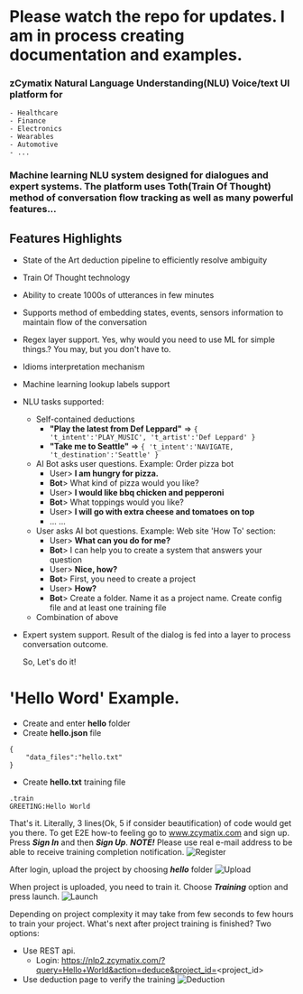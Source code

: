 # Please watch the repo for updates. I am in process creating documentation and examples. 

### zCymatix Natural Language Understanding(NLU) Voice/text UI platform for

    - Healthcare 
    - Finance
    - Electronics
    - Wearables
    - Automotive
    - ...

### Machine learning NLU system designed for dialogues and expert systems. The platform uses Toth(Train Of Thought) method of conversation flow tracking as well as many powerful features...
## Features Highlights
- State of the Art deduction pipeline to efficiently resolve ambiguity
- Train Of Thought technology
- Ability to create 1000s of utterances in few minutes
- Supports method of embedding states, events, sensors information to maintain flow of the conversation
- Regex layer support. Yes, why would you need to use ML for simple things.? You may, but you don't have to.
- Idioms interpretation mechanism
- Machine learning lookup labels support
- NLU tasks supported:
    - Self-contained deductions
        * __"Play the latest from Def Leppard"__ =>  ``` { 't_intent':'PLAY_MUSIC', 't_artist':'Def Leppard' } ```
        * __"Take me to Seattle"__ =>  ``` { 't_intent':'NAVIGATE, 't_destination':'Seattle' } ```
    - AI Bot asks user questions. Example: Order pizza bot
        * User> __I am hungry for pizza.__
        * __Bot__> What kind of pizza would you like?
        * User> __I would like bbq chicken and pepperoni__
        * __Bot__> What toppings would you like?
        * User> __I will go with extra cheese and tomatoes on top__
        * ...
        ...
    - User asks AI bot questions. Example: Web site 'How To' section:
        * User> __What can you do for me?__
        * __Bot__> I can help you to create a system that answers your question
        * User> __Nice, how?__
        * __Bot__> First, you need to create a project
        * User> __How?__
        * __Bot__> Create a folder. Name it as a project name. Create config file and at least one training file
    - Combination of above
- Expert system support. Result of the dialog is fed into a layer to process conversation outcome.
    
   So, Let's do it!
# 'Hello Word' Example.
* Create and enter **hello** folder
* Create **hello.json** file
```
{
    "data_files":"hello.txt"
}
```
* Create **hello.txt** training file
```
.train
GREETING:Hello World
```
That's it. Literally, 3 lines(Ok, 5 if consider beautification) of code would get you there. To get E2E how-to feeling go to www.zcymatix.com and sign up. Press ***Sign In*** and then ***Sign Up***. 
***NOTE!*** Please use real e-mail address to be able to receive training completion notification.
![Register](http://www.zcymatix.com/img/signup.png "Register")

After login, upload the project by choosing ***hello*** folder
![Upload](http://www.zcymatix.com/img/upload_page.png "Upload")

When project is uploaded, you need to train it. Choose ***Training*** option and press launch.
![Launch](http://www.zcymatix.com/img/launch_project.png "Launch")

Depending on project complexity it may take from few seconds to few hours to train your project. 
What's next after project training is finished? Two options:
* Use REST api. 
    * Login:
        https://nlp2.zcymatix.com/?query=Hello+World&action=deduce&project_id=<project_id>
* Use deduction page to verify the training
![Deduction](http://www.zcymatix.com/img/deduction_page.png "Deduction")



   
 
